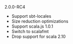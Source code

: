 2.0.0-RC4

* Support sbt-locales
* Size reduction optimizations
* Support scala.js 1.0.1
* Switch to scalafmt
* Drop support for scala 2.10
